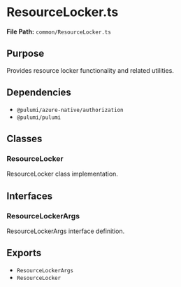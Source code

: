 # ResourceLocker.ts

**File Path:** `common/ResourceLocker.ts`

## Purpose

Provides resource locker functionality and related utilities.

## Dependencies

- `@pulumi/azure-native/authorization`
- `@pulumi/pulumi`

## Classes

### ResourceLocker

ResourceLocker class implementation.

## Interfaces

### ResourceLockerArgs

ResourceLockerArgs interface definition.

## Exports

- `ResourceLockerArgs`
- `ResourceLocker`
